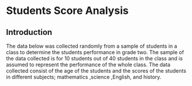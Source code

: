 # Students Score Analysis

## Introduction
The data below was collected randomly from a sample of students in a class to determine the students performance in grade two. The sample of the data collected is for 10 students out of 40 students in the class and is assumed to represent the performance of the whole class. The data collected consist of the age of the students and the scores of the students in different subjects; mathematics ,science ,English, and history.
